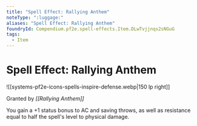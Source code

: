 ```yaml
---
title: "Spell Effect: Rallying Anthem"
noteType: ":luggage:"
aliases: "Spell Effect: Rallying Anthem"
foundryId: Compendium.pf2e.spell-effects.Item.DLwTvjjnqs2sNGuG
tags:
  - Item
---
```


# Spell Effect: Rallying Anthem
![[systems-pf2e-icons-spells-inspire-defense.webp|150 lp right]]

Granted by _[[Rallying Anthem]]_

You gain a +1 status bonus to AC and saving throws, as well as resistance equal to half the spell's level to physical damage.
